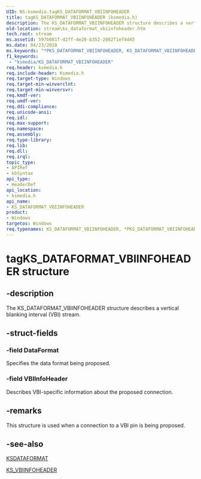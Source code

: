 ```yaml
---
UID: NS:ksmedia.tagKS_DATAFORMAT_VBIINFOHEADER
title: tagKS_DATAFORMAT_VBIINFOHEADER (ksmedia.h)
description: The KS_DATAFORMAT_VBIINFOHEADER structure describes a vertical blanking interval (VBI) stream.
old-location: stream\ks_dataformat_vbiinfoheader.htm
tech.root: stream
ms.assetid: 597b081f-d2ff-4e20-b352-2082f1ef4d45
ms.date: 04/23/2018
ms.keywords: "*PKS_DATAFORMAT_VBIINFOHEADER, KS_DATAFORMAT_VBIINFOHEADER, KS_DATAFORMAT_VBIINFOHEADER structure [Streaming Media Devices], PKS_DATAFORMAT_VBIINFOHEADER, PKS_DATAFORMAT_VBIINFOHEADER structure pointer [Streaming Media Devices], ksmedia/KS_DATAFORMAT_VBIINFOHEADER, ksmedia/PKS_DATAFORMAT_VBIINFOHEADER, stream.ks_dataformat_vbiinfoheader, tagKS_DATAFORMAT_VBIINFOHEADER, vidcapstruct_67cdb187-7d2b-464b-a871-6b2f18a9839f.xml"
f1_keywords:
 - "ksmedia/KS_DATAFORMAT_VBIINFOHEADER"
req.header: ksmedia.h
req.include-header: Ksmedia.h
req.target-type: Windows
req.target-min-winverclnt: 
req.target-min-winversvr: 
req.kmdf-ver: 
req.umdf-ver: 
req.ddi-compliance: 
req.unicode-ansi: 
req.idl: 
req.max-support: 
req.namespace: 
req.assembly: 
req.type-library: 
req.lib: 
req.dll: 
req.irql: 
topic_type:
- APIRef
- kbSyntax
api_type:
- HeaderDef
api_location:
- ksmedia.h
api_name:
- KS_DATAFORMAT_VBIINFOHEADER
product:
- Windows
targetos: Windows
req.typenames: KS_DATAFORMAT_VBIINFOHEADER, *PKS_DATAFORMAT_VBIINFOHEADER
---
```


# tagKS_DATAFORMAT_VBIINFOHEADER structure


## -description


The KS_DATAFORMAT_VBIINFOHEADER structure describes a vertical blanking interval (VBI) stream.


## -struct-fields




### -field DataFormat

Specifies the data format being proposed.


### -field VBIInfoHeader

Describes VBI-specific information about the proposed connection.


## -remarks



This structure is used when a connection to a VBI pin is being proposed.




## -see-also




<a href="https://docs.microsoft.com/windows-hardware/drivers/ddi/ks/ns-ks-ksdataformat">KSDATAFORMAT</a>



<a href="https://docs.microsoft.com/windows-hardware/drivers/ddi/ksmedia/ns-ksmedia-tagks_vbiinfoheader">KS_VBIINFOHEADER</a>
 

 

